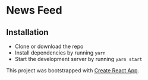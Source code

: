 # News Feed

## Installation
* Clone or download the repo
* Install dependencies by running `yarn`
* Start the development server by running `yarn start` 


This project was bootstrapped with [Create React App](https://github.com/facebook/create-react-app).

